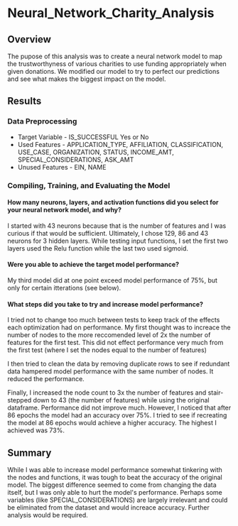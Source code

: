 # Neural_Network_Charity_Analysis

## Overview

The pupose of this analysis was to create a neural network model to map the trustworthyness of various charities to use funding appropriately when given donations. We modified our model to try to perfect our predictions and see what makes the biggest impact on the model.

## Results

### Data Preprocessing

- Target Variable - IS_SUCCESSFUL Yes or No
- Used Features - APPLICATION_TYPE, AFFILIATION, CLASSIFICATION, USE_CASE, ORGANIZATION, STATUS, INCOME_AMT, SPECIAL_CONSIDERATIONS, ASK_AMT
- Unused Features - EIN, NAME

### Compiling, Training, and Evaluating the Model

#### How many neurons, layers, and activation functions did you select for your neural network model, and why?

I started with 43 neurons because that is the number of features and I was curious if that would be sufficient. Ultimately, I chose 129, 86 and 43 neurons for 3 hidden layers. While testing input functions, I set the first two layers used the Relu function while the last two used sigmoid.

#### Were you able to achieve the target model performance?

My third model did at one point exceed model performance of 75%, but only for certain itterations (see below).

#### What steps did you take to try and increase model performance?

I tried not to change too much between tests to keep track of the effects each optimization had on performance. My first thought was to increace the number of nodes to the more reccomended level of 2x the number of features for the first test. This did not effect performance very much from the first test (where I set the nodes equal to the number of features)

I then tried to clean the data by removing duplicate rows to see if redundant data hampered model performance with the same number of nodes. It reduced the performance.

Finally, I increased the node count to 3x the number of features and stair-stepped down to 43 (the number of features) while using the original dataframe. Performance did not improve much. However, I noticed that after 86 epochs the model had an accuracy over 75%. I tried to see if recreating the model at 86 epochs would achieve a higher accuracy. The highest I achieved was 73%.

## Summary

While I was able to increase model performance somewhat tinkering with the nodes and functions, it was tough to beat the accuracy of the original model. The biggest difference seemed to come from changing the data itself, but I was only able to hurt the model's performance. Perhaps some variables (like SPECIAL_CONSIDERATIONS) are largely irrelevant and could be eliminated from the dataset and would increace accuracy. Further analysis would be required.

